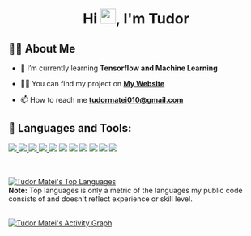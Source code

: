 <h1 align="center">Hi <img src="https://raw.githubusercontent.com/MartinHeinz/MartinHeinz/master/wave.gif" width="30px">, I'm Tudor</h1>

## 🙋‍♂️ About Me

- 🌱 I’m currently learning **Tensorflow and Machine Learning**

- 👨‍💻 You can find my project on **[My Website](https://tudormatei.ro/)**

- 📫 How to reach me **tudormatei010@gmail.com**

## 🚀 Languages and Tools:

<p align="left"> 
    <a href="https://www.java.com" target="_blank"> <img src="https://img.icons8.com/color/48/000000/java-coffee-cup-logo.png"/> </a>
    <a href="https://www.w3.org/html/" target="_blank"> <img src="https://img.icons8.com/color/48/000000/html-5.png"/> </a> 
    <a href="https://www.w3schools.com/css/" target="_blank"> <img src="https://img.icons8.com/color/48/000000/css3.png"/> </a> 
    <a href="https://www.python.org" target="_blank"> <img src="https://img.icons8.com/color/48/000000/python.png"/> </a>
    <a href="https://www.tensorflow.org/" target="_blank"> <img src="https://img.icons8.com/color/48/000000/tensorflow.png"/></a>
    <a href="https://unity.com/" target="_blank"> <img src="https://img.icons8.com/fluency/48/000000/unity.png"/></a>
    <a href="https://docs.microsoft.com/en-us/dotnet/csharp/" target="_blank"> <img src="https://img.icons8.com/color/48/000000/c-sharp-logo.png"/></a>
    <a href="https://www.blender.org/" target="_blank"> <img src="https://img.icons8.com/color/48/000000/blender-3d.png"/></a>
    <a href="https://www.office.com/" target="_blank"> <img src="https://img.icons8.com/color/48/000000/microsoft-office-2019.png"/></a>
    <a href="https://git-scm.com/" target="_blank"> <img src="https://img.icons8.com/color/48/000000/git.png"/></a>
    <a href="https://flask.palletsprojects.com/en/2.0.x/" target="_blank"> <img src="https://img.icons8.com/ios-filled/48/000000/flask.png"/></a>
</p>
<br/>



  <br/>
  <a href="https://github.com/tudoramtei?tab=repositories"><img alt="Tudor Matei's Top Languages" src="https://github-readme-stats.vercel.app/api/top-langs/?username=tudormatei&langs_count=8&count_private=true&layout=compact&theme=react&hide_border=true&bg_color=0D1117" /></a>
  <br/>
  <b>Note:</b> Top languages is only a metric of the languages my public code consists of and doesn't reflect experience or skill level.


<br/>
<br/>

<a href="https://github.com/tudormatei?tab=repositories"><img alt="Tudor Matei's Activity Graph" src="https://activity-graph.herokuapp.com/graph?username=tudormatei&bg_color=0D1117&color=5BCDEC&line=5BCDEC&point=FFFFFF&hide_border=true" /></a>

<br/>
<br/>
